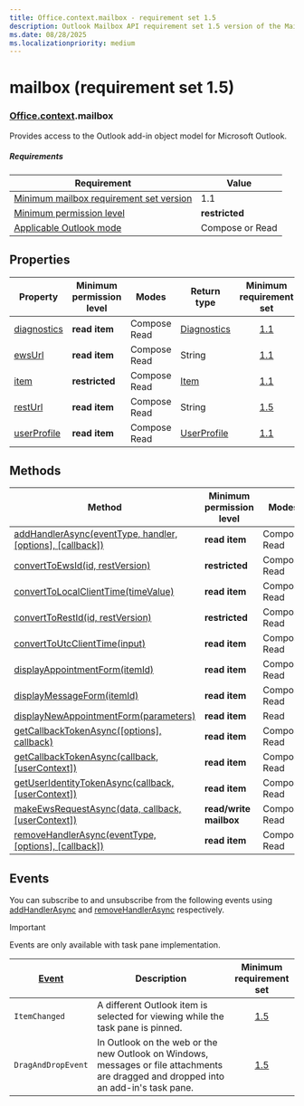 ```yaml
---
title: Office.context.mailbox - requirement set 1.5
description: Outlook Mailbox API requirement set 1.5 version of the Mailbox object model.
ms.date: 08/28/2025
ms.localizationpriority: medium
---
```


# mailbox (requirement set 1.5)

### [Office](office.md)[.context](office.context.md).mailbox

Provides access to the Outlook add-in object model for Microsoft Outlook.

##### Requirements

|Requirement| Value|
|---|---|
|[Minimum mailbox requirement set version](../outlook-api-requirement-sets.md)| 1.1|
|[Minimum permission level](/office/dev/add-ins/outlook/understanding-outlook-add-in-permissions)| **restricted**|
|[Applicable Outlook mode](/office/dev/add-ins/outlook/outlook-add-ins-overview#extension-points)| Compose or Read|

## Properties

| Property | Minimum<br>permission level | Modes | Return type | Minimum<br>requirement set |
|---|---|---|---|:---:|
| [diagnostics](/javascript/api/outlook/office.mailbox?view=outlook-js-1.5&preserve-view=true#outlook-office-mailbox-diagnostics-member) | **read item** | Compose<br>Read | [Diagnostics](/javascript/api/outlook/office.diagnostics?view=outlook-js-1.5&preserve-view=true) | [1.1](../requirement-set-1.1/outlook-requirement-set-1.1.md) |
| [ewsUrl](/javascript/api/outlook/office.mailbox?view=outlook-js-1.5&preserve-view=true#outlook-office-mailbox-ewsurl-member) | **read item** | Compose<br>Read | String | [1.1](../requirement-set-1.1/outlook-requirement-set-1.1.md) |
| [item](office.context.mailbox.item.md) | **restricted** | Compose<br>Read | [Item](/javascript/api/outlook/office.item?view=outlook-js-1.5&preserve-view=true) | [1.1](../requirement-set-1.1/outlook-requirement-set-1.1.md) |
| [restUrl](/javascript/api/outlook/office.mailbox?view=outlook-js-1.5&preserve-view=true#outlook-office-mailbox-resturl-member) | **read item** | Compose<br>Read | String | [1.5](../requirement-set-1.5/outlook-requirement-set-1.5.md) |
| [userProfile](/javascript/api/outlook/office.mailbox?view=outlook-js-1.5&preserve-view=true#outlook-office-mailbox-userprofile-member) | **read item** | Compose<br>Read | [UserProfile](/javascript/api/outlook/office.userprofile?view=outlook-js-1.5&preserve-view=true) | [1.1](../requirement-set-1.1/outlook-requirement-set-1.1.md) |

## Methods

| Method | Minimum<br>permission level | Modes | Minimum<br>requirement set |
|---|---|---|:---:|
| [addHandlerAsync(eventType, handler, [options], [callback])](/javascript/api/outlook/office.mailbox?view=outlook-js-1.5&preserve-view=true#outlook-office-mailbox-addhandlerasync-member(1)) | **read item** | Compose<br>Read | [1.5](../requirement-set-1.5/outlook-requirement-set-1.5.md) |
| [convertToEwsId(id, restVersion)](/javascript/api/outlook/office.mailbox?view=outlook-js-1.5&preserve-view=true#outlook-office-mailbox-converttoewsid-member(1)) | **restricted** | Compose<br>Read | [1.3](../requirement-set-1.3/outlook-requirement-set-1.3.md) |
| [convertToLocalClientTime(timeValue)](/javascript/api/outlook/office.mailbox?view=outlook-js-1.5&preserve-view=true#outlook-office-mailbox-converttolocalclienttime-member(1)) | **read item** | Compose<br>Read | [1.1](../requirement-set-1.1/outlook-requirement-set-1.1.md) |
| [convertToRestId(id, restVersion)](/javascript/api/outlook/office.mailbox?view=outlook-js-1.5&preserve-view=true#outlook-office-mailbox-converttorestid-member(1)) | **restricted** | Compose<br>Read | [1.3](../requirement-set-1.3/outlook-requirement-set-1.3.md) |
| [convertToUtcClientTime(input)](/javascript/api/outlook/office.mailbox?view=outlook-js-1.5&preserve-view=true#outlook-office-mailbox-converttoutcclienttime-member(1)) | **read item** | Compose<br>Read | [1.1](../requirement-set-1.1/outlook-requirement-set-1.1.md) |
| [displayAppointmentForm(itemId)](/javascript/api/outlook/office.mailbox?view=outlook-js-1.5&preserve-view=true#outlook-office-mailbox-displayappointmentform-member(1)) | **read item** | Compose<br>Read | [1.1](../requirement-set-1.1/outlook-requirement-set-1.1.md) |
| [displayMessageForm(itemId)](/javascript/api/outlook/office.mailbox?view=outlook-js-1.5&preserve-view=true#outlook-office-mailbox-displaymessageform-member(1)) | **read item** | Compose<br>Read | [1.1](../requirement-set-1.1/outlook-requirement-set-1.1.md) |
| [displayNewAppointmentForm(parameters)](/javascript/api/outlook/office.mailbox?view=outlook-js-1.5&preserve-view=true#outlook-office-mailbox-displaynewappointmentform-member(1)) | **read item** | Read | [1.1](../requirement-set-1.1/outlook-requirement-set-1.1.md) |
| [getCallbackTokenAsync([options], callback)](/javascript/api/outlook/office.mailbox?view=outlook-js-1.5&preserve-view=true#outlook-office-mailbox-getcallbacktokenasync-member(1)) | **read item** | Compose<br>Read | [1.5](../requirement-set-1.5/outlook-requirement-set-1.5.md) |
| [getCallbackTokenAsync(callback, [userContext])](/javascript/api/outlook/office.mailbox?view=outlook-js-1.5&preserve-view=true#outlook-office-mailbox-getcallbacktokenasync-member(2)) | **read item** | Compose<br>Read | [1.3](../requirement-set-1.3/outlook-requirement-set-1.3.md)<br>[1.1](../requirement-set-1.1/outlook-requirement-set-1.1.md) |
| [getUserIdentityTokenAsync(callback, [userContext])](/javascript/api/outlook/office.mailbox?view=outlook-js-1.5&preserve-view=true#outlook-office-mailbox-getuseridentitytokenasync-member(1)) | **read item** | Compose<br>Read | [1.1](../requirement-set-1.1/outlook-requirement-set-1.1.md) |
| [makeEwsRequestAsync(data, callback, [userContext])](/javascript/api/outlook/office.mailbox?view=outlook-js-1.5&preserve-view=true#outlook-office-mailbox-makeewsrequestasync-member(1)) | **read/write mailbox** | Compose<br>Read | [1.1](../requirement-set-1.1/outlook-requirement-set-1.1.md) |
| [removeHandlerAsync(eventType, [options], [callback])](/javascript/api/outlook/office.mailbox?view=outlook-js-1.5&preserve-view=true#outlook-office-mailbox-removehandlerasync-member(1)) | **read item** | Compose<br>Read | [1.5](../requirement-set-1.5/outlook-requirement-set-1.5.md) |

## Events

You can subscribe to and unsubscribe from the following events using [addHandlerAsync](/javascript/api/outlook/office.mailbox?view=outlook-js-1.5&preserve-view=true#outlook-office-mailbox-addhandlerasync-member(1)) and [removeHandlerAsync](/javascript/api/outlook/office.mailbox?view=outlook-js-1.5&preserve-view=true#outlook-office-mailbox-removehandlerasync-member(1)) respectively.

> [!IMPORTANT]
> Events are only available with task pane implementation.

| [Event](/javascript/api/office/office.eventtype?view=outlook-js-1.5&preserve-view=true) | Description | Minimum<br>requirement set |
|---|---|:---:|
|`ItemChanged`| A different Outlook item is selected for viewing while the task pane is pinned. | [1.5](../requirement-set-1.5/outlook-requirement-set-1.5.md) |
|`DragAndDropEvent`| In Outlook on the web or the new Outlook on Windows, messages or file attachments are dragged and dropped into an add-in's task pane. | [1.5](../requirement-set-1.5/outlook-requirement-set-1.5.md) |
